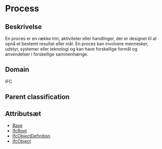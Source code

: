 # Process

## Beskrivelse

En proces er en række trin, aktiviteter eller handlinger, der er designet til at opnå et bestemt resultat eller mål. En proces kan involvere mennesker, udstyr, systemer eller teknologi og kan have forskellige formål og anvendelser i forskellige sammenhænge.

## Domain

IFC

## Parent classification

## Attributsæt

- [Base](../../../GroupsOfAttributes/Base.md)
- [IfcRoot](../../../GroupsOfAttributes/IfcRoot.md)
- [IfcObjectDefinition](../../../GroupsOfAttributes/IfcObjectDefinition.md)
- [IfcObject](../../../GroupsOfAttributes/IfcObject.md)
